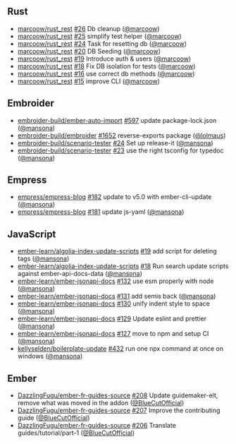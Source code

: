 ## Rust

- [marcoow/rust_rest] [#26](https://github.com/marcoow/rust_rest/pull/26) Db cleanup ([@marcoow])
- [marcoow/rust_rest] [#25](https://github.com/marcoow/rust_rest/pull/25) simplify test helper ([@marcoow])
- [marcoow/rust_rest] [#24](https://github.com/marcoow/rust_rest/pull/24) Task for resetting db ([@marcoow])
- [marcoow/rust_rest] [#20](https://github.com/marcoow/rust_rest/pull/20) DB Seeding ([@marcoow])
- [marcoow/rust_rest] [#19](https://github.com/marcoow/rust_rest/pull/19) Introduce auth & users ([@marcoow])
- [marcoow/rust_rest] [#18](https://github.com/marcoow/rust_rest/pull/18) Fix DB isolation for tests ([@marcoow])
- [marcoow/rust_rest] [#16](https://github.com/marcoow/rust_rest/pull/16) use correct db methods ([@marcoow])
- [marcoow/rust_rest] [#15](https://github.com/marcoow/rust_rest/pull/15) improve CLI ([@marcoow])

## Embroider

- [embroider-build/ember-auto-import] [#597](https://github.com/embroider-build/ember-auto-import/pull/597) update package-lock.json ([@mansona])
- [embroider-build/embroider] [#1652](https://github.com/embroider-build/embroider/pull/1652) reverse-exports package ([@lolmaus])
- [embroider-build/scenario-tester] [#24](https://github.com/embroider-build/scenario-tester/pull/24) Set up release-it ([@mansona])
- [embroider-build/scenario-tester] [#23](https://github.com/embroider-build/scenario-tester/pull/23) use the right tsconfig for typedoc ([@mansona])

## Empress

- [empress/empress-blog] [#182](https://github.com/empress/empress-blog/pull/182) update to v5.0 with ember-cli-update ([@mansona])
- [empress/empress-blog] [#181](https://github.com/empress/empress-blog/pull/181) update js-yaml ([@mansona])

## JavaScript

- [ember-learn/algolia-index-update-scripts] [#19](https://github.com/ember-learn/algolia-index-update-scripts/pull/19) add script for deleting tags ([@mansona])
- [ember-learn/algolia-index-update-scripts] [#18](https://github.com/ember-learn/algolia-index-update-scripts/pull/18) Run search update scripts against ember-api-docs-data ([@mansona])
- [ember-learn/ember-jsonapi-docs] [#132](https://github.com/ember-learn/ember-jsonapi-docs/pull/132) use esm properly with node ([@mansona])
- [ember-learn/ember-jsonapi-docs] [#131](https://github.com/ember-learn/ember-jsonapi-docs/pull/131) add semis back ([@mansona])
- [ember-learn/ember-jsonapi-docs] [#130](https://github.com/ember-learn/ember-jsonapi-docs/pull/130) unify indent style to space ([@mansona])
- [ember-learn/ember-jsonapi-docs] [#129](https://github.com/ember-learn/ember-jsonapi-docs/pull/129) Update eslint and prettier ([@mansona])
- [ember-learn/ember-jsonapi-docs] [#127](https://github.com/ember-learn/ember-jsonapi-docs/pull/127) move to npm and setup CI ([@mansona])
- [kellyselden/boilerplate-update] [#432](https://github.com/kellyselden/boilerplate-update/pull/432) run one npx command at once on windows ([@mansona])

## Ember

- [DazzlingFugu/ember-fr-guides-source] [#208](https://github.com/DazzlingFugu/ember-fr-guides-source/pull/208) Update guidemaker-elt, remove what was moved in the addon ([@BlueCutOfficial])
- [DazzlingFugu/ember-fr-guides-source] [#207](https://github.com/DazzlingFugu/ember-fr-guides-source/pull/207) Improve the contributing guide ([@BlueCutOfficial])
- [DazzlingFugu/ember-fr-guides-source] [#206](https://github.com/DazzlingFugu/ember-fr-guides-source/pull/206) Translate guides/tutorial/part-1 ([@BlueCutOfficial])

[@bluecutofficial]: https://github.com/BlueCutOfficial
[@lolmaus]: https://github.com/lolmaus
[@mansona]: https://github.com/mansona
[@marcoow]: https://github.com/marcoow
[dazzlingfugu/ember-fr-guides-source]: https://github.com/DazzlingFugu/ember-fr-guides-source
[ember-learn/algolia-index-update-scripts]: https://github.com/ember-learn/algolia-index-update-scripts
[ember-learn/ember-jsonapi-docs]: https://github.com/ember-learn/ember-jsonapi-docs
[embroider-build/ember-auto-import]: https://github.com/embroider-build/ember-auto-import
[embroider-build/embroider]: https://github.com/embroider-build/embroider
[embroider-build/scenario-tester]: https://github.com/embroider-build/scenario-tester
[empress/empress-blog]: https://github.com/empress/empress-blog
[kellyselden/boilerplate-update]: https://github.com/kellyselden/boilerplate-update
[marcoow/rust_rest]: https://github.com/marcoow/rust_rest
